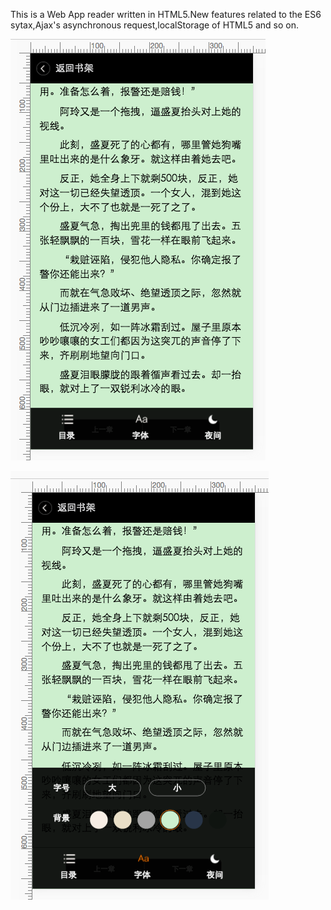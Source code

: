 This is a Web App reader written in HTML5.New features related to the ES6 sytax,Ajax's asynchronous request,localStorage of HTML5 and so on.

![effect diagram](images/效果图1.png)

![effect diagram](images/效果图2.png)